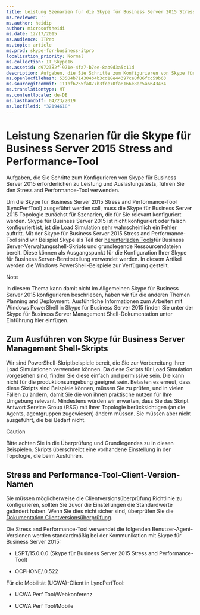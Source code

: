 ```yaml
---
title: Leistung Szenarien für die Skype für Business Server 2015 Stress and Performance-Tool
ms.reviewer: ''
ms.author: heidip
author: microsoftheidi
ms.date: 12/17/2015
ms.audience: ITPro
ms.topic: article
ms.prod: skype-for-business-itpro
localization_priority: Normal
ms.collection: IT_Skype16
ms.assetid: d972382f-971e-4fa7-b7ee-8ab9d3a5c11d
description: Aufgaben, die Sie Schritte zum Konfigurieren von Skype für Business Server 2015 erforderlichen zu Leistung und Auslastungstests, führen Sie den Stress and Performance-Tool verwenden.
ms.openlocfilehash: 53504b714304b4b3cd18e44397ce0f06fcc59b63
ms.sourcegitcommit: 111bf6255fa877b3fce70fa8166e8ec5a6643434
ms.translationtype: MT
ms.contentlocale: de-DE
ms.lasthandoff: 04/23/2019
ms.locfileid: "32194618"
---
```

# <a name="performance-scenarios-for-the-skype-for-business-server-2015-stress-and-performance-tool"></a>Leistung Szenarien für die Skype für Business Server 2015 Stress and Performance-Tool
 
Aufgaben, die Sie Schritte zum Konfigurieren von Skype für Business Server 2015 erforderlichen zu Leistung und Auslastungstests, führen Sie den Stress and Performance-Tool verwenden.
  
Um die Skype für Business Server 2015 Stress and Performance-Tool (LyncPerfTool) ausgeführt werden soll, muss die Skype für Business Server 2015 Topologie zunächst für Szenarien, die für Sie relevant konfiguriert werden. Skype für Business Server 2015 ist nicht konfiguriert oder falsch konfiguriert ist, ist die Load Simulation sehr wahrscheinlich ein Fehler auftritt. Mit der Skype für Business Server 2015 Stress and Performance-Tool sind wir Beispiel Skype als Teil der [herunterladen Tools](https://www.microsoft.com/download/details.aspx?id=50367)für Business Server-Verwaltungsshell-Skripts und grundlegende Ressourcendateien bereit. Diese können als Ausgangspunkt für die Konfiguration Ihrer Skype für Business Server-Bereitstellung verwendet werden. In diesem Artikel werden die Windows PowerShell-Beispiele zur Verfügung gestellt.
  
> [!NOTE]
> In diesem Thema kann damit nicht im Allgemeinen Skype für Business Server 2015 konfigurieren beschrieben, haben wir für die anderen Themen Planning and Deployment. Ausführliche Informationen zum Arbeiten mit Windows PowerShell in Skype für Business Server 2015 finden Sie unter der Skype für Business Server Management Shell-Dokumentation unter Einführung hier einfügen. 
  
## <a name="about-running-skype-for-business-server-management-shell-scripts"></a>Zum Ausführen von Skype für Business Server Management Shell-Skripts

Wir sind PowerShell-Skriptbeispiele bereit, die Sie zur Vorbereitung Ihrer Load Simulationen verwenden können. Da diese Skripts für Load Simulation vorgesehen sind, finden Sie diese einfach und permissive sein. Die kann nicht für die produktionsumgebung geeignet sein. Belasten es erneut, dass diese Skripts sind Beispiele können, müssen Sie zu prüfen, und in vielen Fällen zu ändern, damit Sie die von ihnen praktische nutzen für Ihre Umgebung relevant. Mindestens würden wir erwarten, dass Sie das Skript Antwort Service Group (RSG) mit Ihrer Topologie berücksichtigen (an die Agents, agentgruppen zugewiesen) ändern müssen. Sie müssen aber nicht ausgeführt, die bei Bedarf nicht.
  
> [!CAUTION]
> Bitte achten Sie in die Überprüfung und Grundlegendes zu in diesen Beispielen. Skripts überschreibt eine vorhandene Einstellung in der Topologie, die beim Ausführen. 
  
## <a name="stress-and-performance-tool-client-version-names"></a>Stress and Performance-Tool-Client-Version-Namen

Sie müssen möglicherweise die Clientversionsüberprüfung Richtlinie zu konfigurieren, sollten Sie zuvor die Einstellungen die Standardwerte geändert haben. Wenn Sie dies nicht sicher sind, überprüfen Sie die [Dokumentation Clientversionsüberprüfung](https://msdn.microsoft.com/en-us/vsto/jj923060).
  
Die Stress and Performance-Tool verwendet die folgenden Benutzer-Agent-Versionen werden standardmäßig bei der Kommunikation mit Skype für Business Server 2015:
  
- LSPT/15.0.0.0 (Skype für Business Server 2015 Stress and Performance-Tool)
    
- OCPHONE/.0.522
    
Für die Mobilität (UCWA)-Client in LyncPerfTool:
  
- UCWA Perf Tool/Webkonferenz
    
- UCWA Perf Tool/Mobile
    

